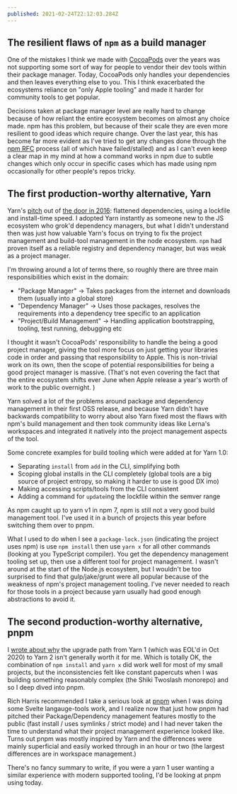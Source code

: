 ```yaml
---
published: 2021-02-24T22:12:03.284Z
---
```


## The resilient flaws of `npm` as a build manager

One of the mistakes I think we made with [CocoaPods](https://cocoapods.org) over the years was not supporting some sort of way for people to vendor their dev tools within their package manager. Today, CocoaPods only handles your dependencies and then leaves everything else to you. This I think exacerbated the ecosystems reliance on "only Apple tooling" and made it harder for community tools to get popular.

Decisions taken at package manager level are really hard to change because of how reliant the entire ecosystem becomes on almost any choice made. npm has this problem, but because of their scale they are even more resilient to good ideas which require change. Over the last year, this has become far more evident as I've tried to get any changes done through the [npm RFC](https://github.com/npm/rfcs/) process (all of which have failed/stalled) and as I can't even keep a clear map in my mind at how a command works in npm due to subtle changes which only occur in specific cases which has made using npm occasionally for other people's repos tricky.

## The first production-worthy alternative, Yarn 

Yarn's [pitch](https://www.infoq.com/news/2016/10/yarn/) out of [the door in 2016](https://artsy.github.io/blog/2016/11/14/JS-Glossary/#yarn): flattened dependencies, using a lockfile and install-time speed. I adopted Yarn instantly as someone new to the JS ecosystem who grok'd dependency managers, but what I didn't understand then was just how valuable Yarn's focus on trying to fix the project management and build-tool management in the node ecosystem. `npm` had proven itself as a reliable registry and dependency manager, but was weak as a project manager.

I'm throwing around a lot of terms there, so roughly there are three main responsibilities which exist in the domain:

- "Package Manager" -> Takes packages from the internet and downloads them (usually into a global store)
- "Dependency Manager" -> Uses those packages, resolves the requirements into a dependency tree specific to an application
- "Project/Build Management" -> Handling application bootstrapping, tooling, test running, debugging etc

I thought it wasn't CocoaPods' responsibility to handle the being a good project manager, giving the tool more focus on just getting your libraries code in order and passing that responsibility to Apple. This is non-trivial work on its own, then the scope of potential responsibilities for being a good project manager is massive. (That's not even covering the fact that the entire ecosystem shifts ever June when Apple release a year's worth of work to the public overnight. )

Yarn solved a lot of the problems around package and dependency management in their first OSS release, and because Yarn didn't have backwards compatibility to worry about also Yarn fixed most the flaws with npm's build management and then took community ideas like Lerna's workspaces and integrated it natively into the project management aspects of the tool.

Some concrete examples for build tooling which were added at for Yarn 1.0:

 - Separating `install` from `add` in the CLI, simplifying both
 - Scoping global installs in the CLI completely (global tools are a big source of project entropy, so making it harder to use is good DX imo)
 - Making accessing scripts/tools from the CLI consistent  
 - Adding a command for `update`ing the lockfile within the semver range

As npm caught up to yarn v1 in npm 7, npm is still not a very good build management tool. I've used it in a bunch of projects this year before switching them over to pnpm.

What I used to do when I see a `package-lock.json` (indicating the project uses npm) is use `npm install` then use `yarn x` for all other commands (looking at you TypeScript compiler). You get the dependency management tooling set up, then use a different tool for project management. I wasn't around at the start of the Node.js ecosystem, but I wouldn't be too surprised to find that gulp/jake/grunt were all popular because of the weakness of npm's project management tooling. I've never needed to reach for those tools in a project because yarn usually had good enough abstractions to avoid it.

## The second production-worthy alternative, pnpm

I [wrote about why](https://orta.io/notes/js/yarn-vs-npm#Yarn-1-vs-2+) the upgrade path from Yarn 1 (which was EOL'd in Oct 2020) to Yarn 2 isn't generally worth it for me. Which is totally OK, the combination of `npm install` and `yarn x` did work well for most of my small projects, but the inconsistencies felt like constant papercuts when I was building something reasonably complex (the Shiki Twoslash monorepo) and so I deep dived into pnpm.

Rich Harris recommended I take a serious look at [pnpm](https://pnpm.io) when I was doing some Svelte langauge-tools work, and I realize now that just how pnpm had pitched their Package/Dependency management features mostly to the public (fast install / uses symlinks / strict mode) and I had never taken the time to understand what their project management experience looked like. Turns out pnpm was mostly inspired by Yarn and the differences were mainly superficial and easily worked through in an hour or two (the largest differences are in workspace management.)

There's no fancy summary to write, if you were a yarn 1 user wanting a similar experience with modern supported tooling, I'd be looking at pnpm using today.